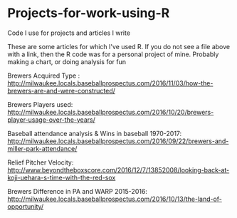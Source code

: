 # Projects-for-work-using-R
Code I use for projects and articles I write

These are some articles for which I've used R. If you do not see a file above with a link, then the R code was for a personal project of mine. Probably making a chart, or doing analysis for fun



Brewers Acquired Type : http://milwaukee.locals.baseballprospectus.com/2016/11/03/how-the-brewers-are-and-were-constructed/

Brewers Players used: http://milwaukee.locals.baseballprospectus.com/2016/10/20/brewers-player-usage-over-the-years/

Baseball attendance analysis & Wins in baseball 1970-2017: http://milwaukee.locals.baseballprospectus.com/2016/09/22/brewers-and-miller-park-attendance/

Relief Pitcher Velocity: http://www.beyondtheboxscore.com/2016/12/7/13852008/looking-back-at-koji-uehara-s-time-with-the-red-sox

Brewers Difference in PA and WARP 2015-2016: http://milwaukee.locals.baseballprospectus.com/2016/10/13/the-land-of-opportunity/
